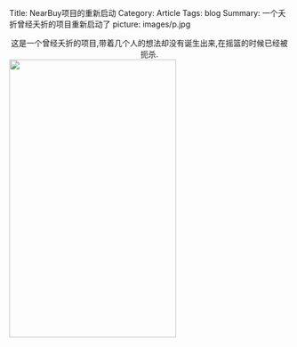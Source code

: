 Title: NearBuy项目的重新启动
Category: Article
Tags: blog
Summary: 一个夭折曾经夭折的项目重新启动了
picture: images/p.jpg

<center>这是一个曾经夭折的项目,带着几个人的想法却没有诞生出来,在摇篮的时候已经被扼杀.</center>

<div style="margin:0 auto;"><img src="/images/near-buy-homepage.jpg" style="width:300px;height:500px"></div>
